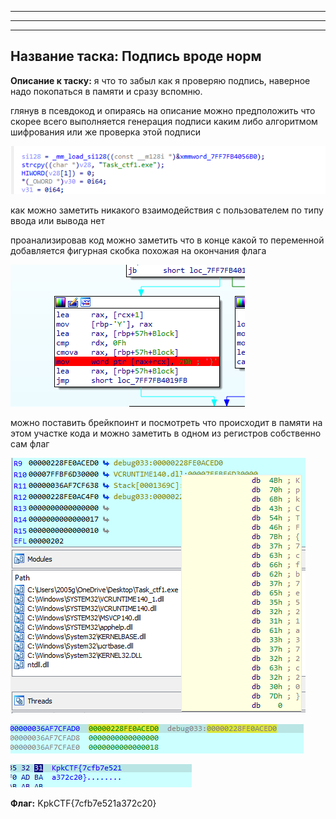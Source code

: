 ﻿---

---
---
## Название таска: Подпись вроде норм

**Описание к таску:** я что то забыл как я проверяю подпись, наверное надо покопаться в памяти и сразу вспомню.

глянув в псевдокод и опираясь на описание можно предположить что скорее всего выполняется генерация подписи каким либо алгоритмом шифрования или же проверка этой подписи 

![](assets/signature_1.png)

как можно заметить никакого взаимодействия с пользователем по типу ввода или вывода нет 

проанализировав код можно заметить что в конце какой то переменной добавляется фигурная скобка похожая на окончания флага

![](assets/signature_2.png)

можно поставить брейкпоинт и посмотреть что происходит в памяти на этом участке кода
и можно заметить в одном из регистров собственно сам флаг 

![](assets/signature_3.png)

![](assets/signature_4.png)

![](assets/signature_5.png)

**Флаг:** KpkCTF{7cfb7e521a372c20}
